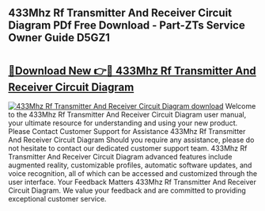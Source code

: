 ## 433Mhz Rf Transmitter And Receiver Circuit Diagram PDf Free Download - Part-ZTs Service Owner Guide D5GZ1

# <h2><a href="http://dfifvc.blite.top/?on=433Mhz+Rf+Transmitter+And+Receiver+Circuit+Diagram">🔗Download New 👉🔴 433Mhz Rf Transmitter And Receiver Circuit Diagram</a></h2>

[![433Mhz Rf Transmitter And Receiver Circuit Diagram download](https://i.imgur.com/lujVjoI.png)](http://dfifvc.blite.top/?on=433Mhz+Rf+Transmitter+And+Receiver+Circuit+Diagram)
Welcome to the 433Mhz Rf Transmitter And Receiver Circuit Diagram user manual, your ultimate resource for understanding and using your new product. Please Contact Customer Support for Assistance 433Mhz Rf Transmitter And Receiver Circuit Diagram Should you require any assistance, please do not hesitate to contact our dedicated customer support team. 433Mhz Rf Transmitter And Receiver Circuit Diagram advanced features include augmented reality, customizable profiles, automatic software updates, and voice recognition, all of which can be accessed and customized through the user interface. Your Feedback Matters 433Mhz Rf Transmitter And Receiver Circuit Diagram. We value your feedback and are committed to providing exceptional customer service.
